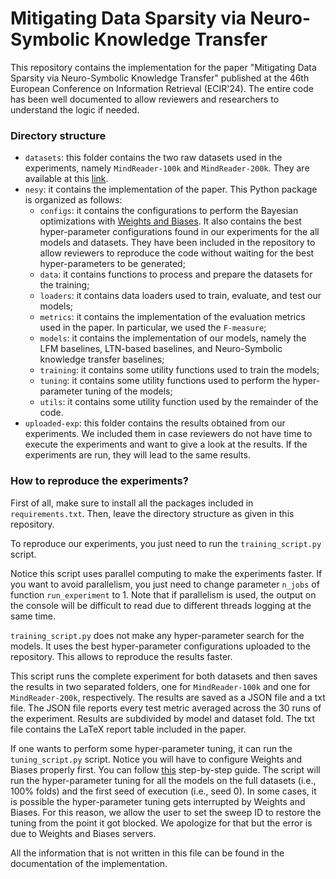 # Mitigating Data Sparsity via Neuro-Symbolic Knowledge Transfer

This repository contains the implementation for the paper "Mitigating Data Sparsity via Neuro-Symbolic Knowledge Transfer" published at the 46th European Conference on Information Retrieval (ECIR'24). The entire code has been well documented to allow reviewers and researchers to understand the logic if needed.

### Directory structure

- `datasets`: this folder contains the two raw datasets used in the experiments, namely `MindReader-100k` and `MindReader-200k`. 
They are available at this [link](https://mindreader.tech/dataset/releases).
- `nesy`: it contains the implementation of the paper. This Python package is organized as follows:
  - `configs`: it contains the configurations to perform the Bayesian optimizations with [Weights and Biases](https://wandb.ai/site).
  It also contains the best hyper-parameter configurations found in our experiments for the all models and datasets.
  They have been included in the repository to allow reviewers to reproduce the code without waiting for the
  best hyper-parameters to be generated;
  - `data`: it contains functions to process and prepare the datasets for the training;
  - `loaders`: it contains data loaders used to train, evaluate, and test our models;
  - `metrics`: it contains the implementation of the evaluation metrics used in the paper. In particular, we used the `F-measure`;
  - `models`: it contains the implementation of our models, namely the LFM baselines, LTN-based baselines, and Neuro-Symbolic knowledge transfer baselines;
  - `training`: it contains some utility functions used to train the models;
  - `tuning`: it contains some utility functions used to perform the hyper-parameter tuning of the models;
  - `utils`: it contains some utility function used by the remainder of the code.
- `uploaded-exp`: this folder contains the results obtained from our experiments. We included them in case reviewers 
do not have time to execute the experiments and want to give a look at the results. If the experiments are run, they will lead 
to the same results.

### How to reproduce the experiments?

First of all, make sure to install all the packages included in `requirements.txt`. Then, leave the directory structure as given in this repository.

To reproduce our experiments, you just need to run the `training_script.py` script. 

Notice this script uses parallel computing
to make the experiments faster. If you want to avoid parallelism, you just need to change parameter
`n_jobs` of function `run_experiment` to 1. Note that if parallelism is used, the output on the console will be difficult to
read due to different threads logging at the same time. 

`training_script.py` does not make any hyper-parameter search for the models.
It uses the best hyper-parameter configurations uploaded to the repository. This allows to reproduce the results faster. 

This script
runs the complete experiment for both datasets and then saves the results in two separated folders, one for `MindReader-100k` and one for `MindReader-200k`, respectively. 
The results are saved as a JSON file and a txt file. The JSON file reports every test metric averaged across the 30 runs of the experiment. Results are subdivided by model and dataset fold.
The txt file contains the LaTeX report table included in the paper.

If one wants to perform some hyper-parameter tuning, it can run the `tuning_script.py` script. Notice you will have to
configure Weights and Biases properly first. You can follow [this](https://docs.wandb.ai/quickstart) step-by-step guide. 
The script will run the hyper-parameter tuning for all the models on the full datasets (i.e., 100% folds) and the first seed of execution (i.e., seed 0). 
In some cases, it is possible the hyper-parameter tuning gets interrupted by Weights and Biases. For this reason, we allow the user to 
set the sweep ID to restore the tuning from the point it got blocked. We apologize for that but the error is due to Weights and Biases servers.

All the information that is not written in this file can be found in the documentation of the implementation.
